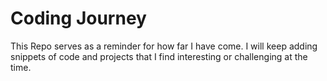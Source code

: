 # Coding Journey

This Repo serves as a reminder for how far I have come. I will keep adding snippets of code and projects that I find interesting or challenging at the time.
